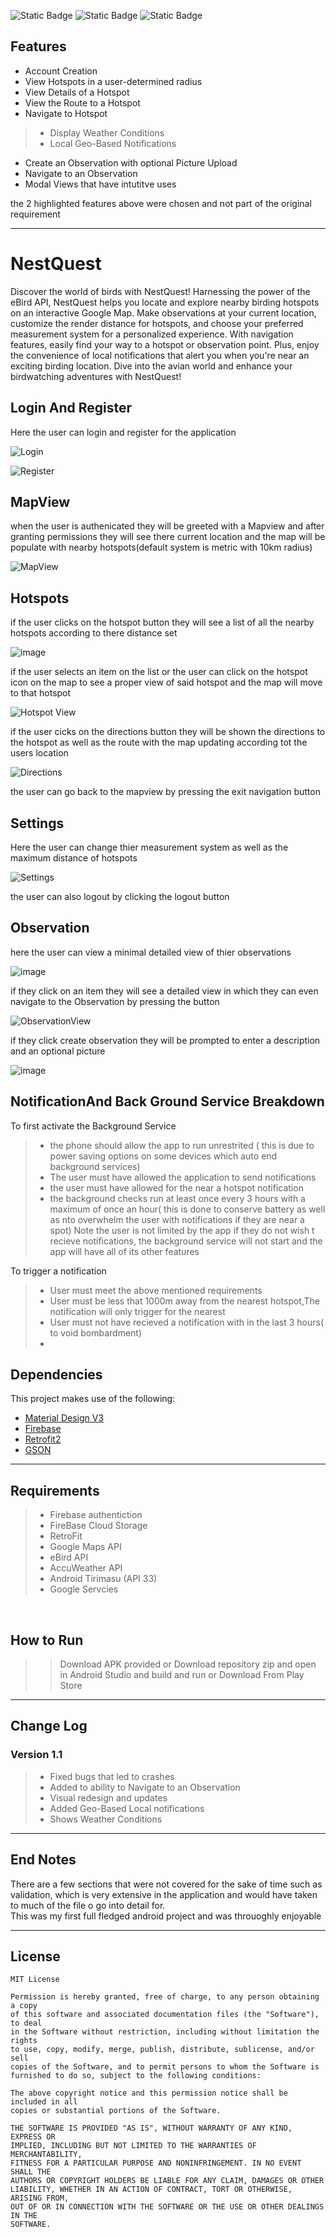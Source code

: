 ![Static Badge](https://img.shields.io/badge/Kotlin-Kotlin?label=Language&labelColor=purple) ![Static Badge](https://img.shields.io/badge/MIT-License?label=License&labelColor=blue) ![Static Badge](https://img.shields.io/badge/Android-Platform?label=Platform)</br>

## Features

- Account Creation
- View Hotspots in a user-determined radius
- View Details of a Hotspot
- View the Route to a Hotspot
- Navigate to Hotspot
>- Display Weather Conditions
>- Local Geo-Based Notifications
- Create an Observation with optional Picture Upload
- Navigate to an Observation
- Modal Views that have intutitve uses

the 2  highlighted features above were chosen and not part of the original requirement

***

# NestQuest
Discover the world of birds with NestQuest! Harnessing the power of the eBird API, NestQuest helps you locate and explore nearby birding hotspots on an interactive Google Map. Make observations at your current location, customize the render distance for hotspots, and choose your preferred measurement system for a personalized experience. With navigation features, easily find your way to a hotspot or observation point. Plus, enjoy the convenience of local notifications that alert you when you're near an exciting birding location. Dive into the avian world and enhance your birdwatching adventures with NestQuest!

## Login And Register

Here the user can login and register for the application 

![Login](https://github.com/HumanClone/NestQuest/assets/74468682/19e282e5-512c-4b17-9377-0a50f4c81569)

![Register](https://github.com/HumanClone/NestQuest/assets/74468682/4d3c9fbe-8e9d-417f-b805-f4bf8fa398b1)



## MapView 

when the user is authenicated they will be greeted with a Mapview and after granting permissions they 
will see there current location and the map will be populate with nearby hotspots(default system is metric with 10km radius)

![MapView](https://github.com/HumanClone/NestQuest/assets/74468682/cbcc5e41-bb41-4350-ba8a-ecbfad575500)

## Hotspots
if the user clicks on the hotspot button they will see a list of all the nearby hotspots according to there distance set 

![image](https://github.com/HumanClone/NestQuest/assets/74468682/c6d18866-82b0-4d89-8236-46f4d6bd8271)

if the user selects an item on the list or the user can click on the hotspot icon on the map to see a proper view of said hotspot and the map will move to that hotspot

![Hotspot View](https://github.com/HumanClone/NestQuest/assets/74468682/87925320-fc41-470b-93ad-df3892d2c317)

if the user cicks on the directions button they will be shown the directions to the hotspot as well as the route with the map updating according tot the users location 

![Directions](https://github.com/HumanClone/NestQuest/assets/74468682/676e1c0c-1344-4984-9431-0097d9f61d5f)

the user can go back to the mapview by pressing the exit navigation button

## Settings

Here the user can change thier measurement system as well 
as the maximum distance of hotspots 

![Settings](https://github.com/HumanClone/NestQuest/assets/74468682/a5ffb9dc-26a5-41b8-9a6a-f7853ca3cae1)

the user can also logout by clicking the logout button 

## Observation 

here the user can view a minimal detailed view of thier observations

![image](https://github.com/HumanClone/NestQuest/assets/74468682/70751aa8-a3b8-43f0-959c-158293118fde)


if they click on an item they will see a detailed view in which they can even navigate to the Observation by pressing the button


![ObservationView](https://github.com/HumanClone/NestQuest/assets/74468682/e454a748-e774-4ffc-9e04-70b094d90e8f)

if they click create observation they will be prompted to enter a description and an optional picture

![image](https://github.com/HumanClone/NestQuest/assets/74468682/66c324c5-a41f-4b61-936b-2ad760781b5d)


## NotificationAnd Back Ground Service Breakdown

To first activate the Background Service
>- the phone should allow the app to run unrestrited ( this is due to power saving options on some devices which auto end background services)
>- The user must have allowed the application to send notifications
>- the user must have allowed for the near a hotspot notification
>- the background checks run at least once every 3 hours with a maximum of once an hour( this is done to conserve battery as well as nto overwhelm the user with notifications if they are near a spot)
Note the user is not limited by the app if they do not wish t recieve notifications, the background service will not start and the app will have all of its other features

To trigger a notification
>- User must meet the above mentioned requirements
>- User must be less that 1000m away from the nearest hotspot,The notification will only trigger for the nearest
>- User must not have recieved a notification with in the last 3 hours( to void bombardment)
>- 

## Dependencies

This project makes use of the following:

- [Material Design V3](https://m3.material.io/)
- [Firebase](https://firebase.google.com/retr)
- [Retrofit2](https://square.github.io/retrofit/)
- [GSON](https://github.com/google/gson) 

***

## Requirements

>- Firebase authentiction
>- FireBase Cloud Storage
>- RetroFit
>- Google Maps API
>- eBird API
>- AccuWeather API
>- Android Tirimasu (API 33)
>- Google Servcies
</br>

## How to Run

>>Download APK provided
or
Download repository zip and open in Android Studio and build and run
>>or Download From Play Store
***

## Change Log

### Version 1.1


> - Fixed bugs that led to crashes
> - Added to ability to Navigate to an Observation
> - Visual redesign and updates
> - Added Geo-Based Local notifications
> - Shows Weather Conditions 


***

## End Notes

There are a few sections that were not covered for the sake of time such as validation, which is very extensive in the application and would have taken to much of the file o go into detail for.</br>
This was my first full fledged android project and was throuoghly enjoyable</br>

***

## License

```en
MIT License

Permission is hereby granted, free of charge, to any person obtaining a copy
of this software and associated documentation files (the "Software"), to deal
in the Software without restriction, including without limitation the rights
to use, copy, modify, merge, publish, distribute, sublicense, and/or sell
copies of the Software, and to permit persons to whom the Software is
furnished to do so, subject to the following conditions:

The above copyright notice and this permission notice shall be included in all
copies or substantial portions of the Software.

THE SOFTWARE IS PROVIDED "AS IS", WITHOUT WARRANTY OF ANY KIND, EXPRESS OR
IMPLIED, INCLUDING BUT NOT LIMITED TO THE WARRANTIES OF MERCHANTABILITY,
FITNESS FOR A PARTICULAR PURPOSE AND NONINFRINGEMENT. IN NO EVENT SHALL THE
AUTHORS OR COPYRIGHT HOLDERS BE LIABLE FOR ANY CLAIM, DAMAGES OR OTHER
LIABILITY, WHETHER IN AN ACTION OF CONTRACT, TORT OR OTHERWISE, ARISING FROM,
OUT OF OR IN CONNECTION WITH THE SOFTWARE OR THE USE OR OTHER DEALINGS IN THE
SOFTWARE.

```



